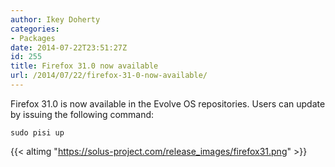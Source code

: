 ```yaml
---
author: Ikey Doherty
categories:
- Packages
date: 2014-07-22T23:51:27Z
id: 255
title: Firefox 31.0 now available
url: /2014/07/22/firefox-31-0-now-available/
---
```


Firefox 31.0 is now available in the Evolve OS repositories. Users can update by issuing the following command:
<!--more-->
```
sudo pisi up
```

{{< altimg "https://solus-project.com/release_images/firefox31.png" >}}